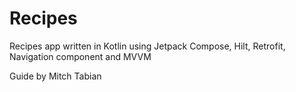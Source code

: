 # Recipes
Recipes app written in Kotlin using Jetpack Compose, Hilt, Retrofit, Navigation component and MVVM

Guide by Mitch Tabian
